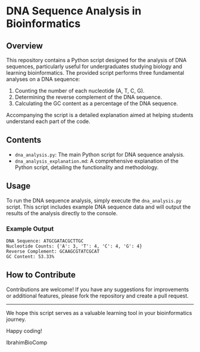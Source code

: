 # DNA Sequence Analysis in Bioinformatics

## Overview

This repository contains a Python script designed for the analysis of DNA sequences, particularly useful for undergraduates studying biology and learning bioinformatics. The provided script performs three fundamental analyses on a DNA sequence:
1. Counting the number of each nucleotide (A, T, C, G).
2. Determining the reverse complement of the DNA sequence.
3. Calculating the GC content as a percentage of the DNA sequence.

Accompanying the script is a detailed explanation aimed at helping students understand each part of the code.

## Contents

- `dna_analysis.py`: The main Python script for DNA sequence analysis.
- `dna_analysis_explanation.md`: A comprehensive explanation of the Python script, detailing the functionality and methodology.

## Usage

To run the DNA sequence analysis, simply execute the `dna_analysis.py` script. This script includes example DNA sequence data and will output the results of the analysis directly to the console.

### Example Output

```
DNA Sequence: ATGCGATACGCTTGC
Nucleotide Counts: {'A': 3, 'T': 4, 'C': 4, 'G': 4}
Reverse Complement: GCAAGCGTATCGCAT
GC Content: 53.33%
```

## How to Contribute

Contributions are welcome! If you have any suggestions for improvements or additional features, please fork the repository and create a pull request.

---

We hope this script serves as a valuable learning tool in your bioinformatics journey.

Happy coding!

IbrahimBioComp

